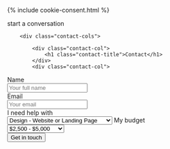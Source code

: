 {% include cookie-consent.html %}

<div class="container">
    <div class="start-conversation">
        <p class="h2-text">start a conversation</p>
    </div>
</div>

<section id="contact-form">
    <div class="container">

        <div class="contact-cols">

            <div class="contact-col">
                <h1 class="contact-title">Contact</h1>
            </div>
            <div class="contact-col">

<form
  action="https://formspree.io/f/{{ site.env.SOME_KEY }}"
  method="POST"
>                    <div class="form-cols">
                        <div class="form-col">
                            <div class="form-group">
                                <label for="exampleInputName">Name</label>
                                <br>
                                <input type="text" name="name" class="form-control" placeholder="Your full name"
                                    required="required">
                                    <div class="form-group">
                                <label for="exampleInputEmail1" required="required">Email</label>
                                <br>
                                <input type="email" name="email" class="form-control" id="exampleInputEmail1"
                                    aria-describedby="emailHelp" placeholder="Your email" required="required">
                            </div>
                            </div>
                        </div>
                        <div class="form-col form-col-select">
                              <label for="exampleInputName">I need help with</label>
                            <br>
                            <select class="form-control select-contact" name="platform" required="required">
                                <option>Design - Website or Landing Page</option>
                                <option>Illustration & Branding</option>
                                <option>Development - Frontend/Backend</option>
                                <option>Design & Development - Ecommerce</option>
                            </select>
                            <label for="exampleFormControlSelect1">My budget</label>
                            <br>
                            <select class="form-control select-contact" id="exampleFormControlSelect1" name="platform"
                                required="required">
                                <option>$2,500 - $5,000</option>
                                <option>$5,000 - $15,000</option>
                                <option>$15,000 - $25,000</option>
                                <option>Over $25,000</option>
                            </select>
                        </div>
                    </div>
                    <div class="form-group">
                        <button type="submit" class="get-in-touch-btn">Get in touch</button>
                        </div>
                </form>
            </div>
        </div>
    </div>
</section>
